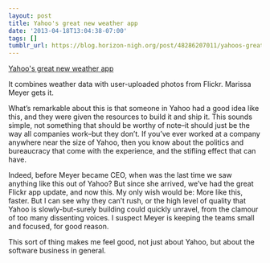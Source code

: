 ```yaml
---
layout: post
title: Yahoo's great new weather app
date: '2013-04-18T13:04:38-07:00'
tags: []
tumblr_url: https://blog.horizon-nigh.org/post/48286207011/yahoos-great-new-weather-app
---
```

[Yahoo's great new weather app](http://ycorpblog.com/2013/04/18/the-forecast-is-beautiful-introducing-the-yahoo-weather-app-for-iphone-ipod-and-ipod-touch-2/)  

It combines weather data with user-uploaded photos from Flickr. Marissa Meyer gets it.

What’s remarkable about this is that someone in Yahoo had a good idea like this, and they were given the resources to build it and ship it. This sounds simple, not something that should be worthy of note–it should just be the way all companies work–but they don’t. If you’ve ever worked at a company anywhere near the size of Yahoo, then you know about the politics and bureaucracy that come with the experience, and the stifling effect that can have.

Indeed, before Meyer became CEO, when was the last time we saw anything like this out of Yahoo? But since she arrived, we’ve had the great Flickr app update, and now this. My only wish would be: More like this, faster. But I can see why they can’t rush, or the high level of quality that Yahoo is slowly-but-surely building could quickly unravel, from the clamour of too many dissenting voices. I suspect Meyer is keeping the teams small and focused, for good reason.

This sort of thing makes me feel good, not just about Yahoo, but about the software business in general.

